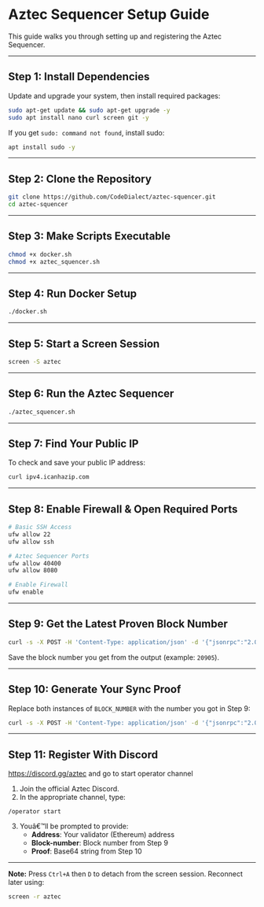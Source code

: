 # Aztec Sequencer Setup Guide

This guide walks you through setting up and registering the Aztec Sequencer.

---

## Step 1: Install Dependencies

Update and upgrade your system, then install required packages:

```bash
sudo apt-get update && sudo apt-get upgrade -y
sudo apt install nano curl screen git -y
```

If you get `sudo: command not found`, install sudo:

```bash
apt install sudo -y
```

---

## Step 2: Clone the Repository

```bash
git clone https://github.com/CodeDialect/aztec-squencer.git
cd aztec-squencer
```

---

## Step 3: Make Scripts Executable

```bash
chmod +x docker.sh
chmod +x aztec_squencer.sh
```

---

## Step 4: Run Docker Setup

```bash
./docker.sh
```

---

## Step 5: Start a Screen Session

```bash
screen -S aztec
```

---

## Step 6: Run the Aztec Sequencer

```bash
./aztec_squencer.sh
```

---

## Step 7: Find Your Public IP

To check and save your public IP address:

```bash
curl ipv4.icanhazip.com
```

---

## Step 8: Enable Firewall & Open Required Ports

```bash
# Basic SSH Access
ufw allow 22
ufw allow ssh

# Aztec Sequencer Ports
ufw allow 40400
ufw allow 8080

# Enable Firewall
ufw enable
```

---

## Step 9: Get the Latest Proven Block Number

```bash
curl -s -X POST -H 'Content-Type: application/json' -d '{"jsonrpc":"2.0","method":"node_getL2Tips","params":[],"id":67}' http://localhost:8080 | jq -r ".result.proven.number"
```

Save the block number you get from the output (example: `20905`).

---

## Step 10: Generate Your Sync Proof

Replace both instances of `BLOCK_NUMBER` with the number you got in Step 9:

```bash
curl -s -X POST -H 'Content-Type: application/json' -d '{"jsonrpc":"2.0","method":"node_getArchiveSiblingPath","params":["BLOCK_NUMBER","BLOCK_NUMBER"],"id":67}' http://localhost:8080 | jq -r ".result"
```

---

## Step 11: Register With Discord
https://discord.gg/aztec and go to start operator channel
1. Join the official Aztec Discord.
2. In the appropriate channel, type:

```
/operator start
```

3. Youâ€™ll be prompted to provide:
   - **Address**: Your validator (Ethereum) address  
   - **Block-number**: Block number from Step 9  
   - **Proof**: Base64 string from Step 10

---

**Note:** Press `Ctrl+A` then `D` to detach from the screen session. Reconnect later using:

```bash
screen -r aztec
```
